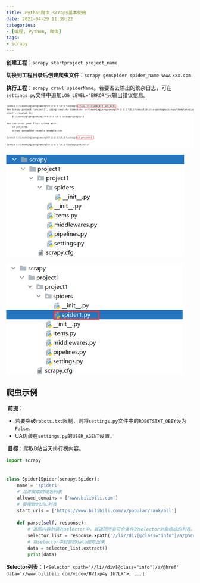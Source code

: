 ```yaml
---
title: Python爬虫-scrapy基本使用
date: 2021-04-29 11:39:22
categories:
- [编程, Python, 爬虫]
tags:
- scrapy
---
```


**创建工程**：`scrapy startproject project_name`

**切换到工程目录后创建爬虫文件**：`scrapy genspider spider_name www.xxx.com`

**执行工程**：`scrapy crawl spiderName`。若要省去输出的繁杂日志，可在`settings.py`文件中追加`LOG_LEVEL="ERROR"`只输出错误信息。

![创建工程](https://raw.githubusercontent.com/safeanimal/PicGo/main/img/image-20210429114518664.png)

![项目结构](https://raw.githubusercontent.com/safeanimal/PicGo/main/img/image-20210429114652752.png)

![爬虫文件创建后](https://raw.githubusercontent.com/safeanimal/PicGo/main/img/image-20210429132447621.png)

## 爬虫示例

​	**前提**：

+ 若要突破`robots.txt`限制，则将`settings.py`文件中的`ROBOTSTXT_OBEY`设为`False`。
+ UA伪装在`settings.py`的`USER_AGENT`设置。

​	**目标**：爬取B站当天排行榜内容。

```python
import scrapy


class Spider1Spider(scrapy.Spider):
    name = 'spider1'
    # 允许爬取的域名列表
    allowed_domains = ['www.bilibili.com']
    # 要爬取的URL列表
    start_urls = ['https://www.bilibili.com/v/popular/rank/all']

    def parse(self, response):
        # 返回内容封装在selector中，其返回所有符合条件的selector对象组成的列表。
        selector_list = response.xpath('//li//div[@class="info"]/a/@href')
        # 将selector中封装的data提取出来
        data = selector_list.extract()
        print(data)

```

**Selector列表**：`[<Selector xpath='//li//div[@class="info"]/a/@href' data='//www.bilibili.com/video/BV1xp4y
1b7LX'>, ...]`

